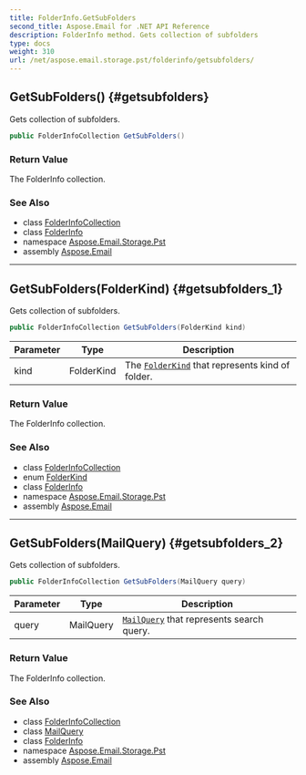 ```yaml
---
title: FolderInfo.GetSubFolders
second_title: Aspose.Email for .NET API Reference
description: FolderInfo method. Gets collection of subfolders
type: docs
weight: 310
url: /net/aspose.email.storage.pst/folderinfo/getsubfolders/
---
```

## GetSubFolders() {#getsubfolders}

Gets collection of subfolders.

```csharp
public FolderInfoCollection GetSubFolders()
```

### Return Value

The FolderInfo collection.

### See Also

* class [FolderInfoCollection](../../folderinfocollection/)
* class [FolderInfo](../)
* namespace [Aspose.Email.Storage.Pst](../../folderinfo/)
* assembly [Aspose.Email](../../../)

---

## GetSubFolders(FolderKind) {#getsubfolders_1}

Gets collection of subfolders.

```csharp
public FolderInfoCollection GetSubFolders(FolderKind kind)
```

| Parameter | Type | Description |
| --- | --- | --- |
| kind | FolderKind | The [`FolderKind`](../../folderkind/) that represents kind of folder. |

### Return Value

The FolderInfo collection.

### See Also

* class [FolderInfoCollection](../../folderinfocollection/)
* enum [FolderKind](../../folderkind/)
* class [FolderInfo](../)
* namespace [Aspose.Email.Storage.Pst](../../folderinfo/)
* assembly [Aspose.Email](../../../)

---

## GetSubFolders(MailQuery) {#getsubfolders_2}

Gets collection of subfolders.

```csharp
public FolderInfoCollection GetSubFolders(MailQuery query)
```

| Parameter | Type | Description |
| --- | --- | --- |
| query | MailQuery | [`MailQuery`](../../../aspose.email.tools.search/mailquery/) that represents search query. |

### Return Value

The FolderInfo collection.

### See Also

* class [FolderInfoCollection](../../folderinfocollection/)
* class [MailQuery](../../../aspose.email.tools.search/mailquery/)
* class [FolderInfo](../)
* namespace [Aspose.Email.Storage.Pst](../../folderinfo/)
* assembly [Aspose.Email](../../../)


